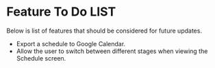 # Feature To Do LIST
Below is list of features that should be considered for future updates.

- Export a schedule to Google Calendar.
- Allow the user to switch between different stages when viewing the Schedule screen.